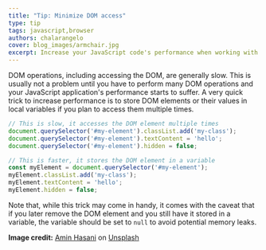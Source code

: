 ```yaml
---
title: "Tip: Minimize DOM access"
type: tip
tags: javascript,browser
authors: chalarangelo
cover: blog_images/armchair.jpg
excerpt: Increase your JavaScript code's performance when working with the DOM by leveraging this simple trick.
---
```


DOM operations, including accessing the DOM, are generally slow. This is usually not a problem until you have to perform many DOM operations and your JavaScript application's performance starts to suffer. A very quick trick to increase performance is to store DOM elements or their values in local variables if you plan to access them multiple times.

```js
// This is slow, it accesses the DOM element multiple times
document.querySelector('#my-element').classList.add('my-class');
document.querySelector('#my-element').textContent = 'hello';
document.querySelector('#my-element').hidden = false;

// This is faster, it stores the DOM element in a variable
const myElement = document.querySelector('#my-element');
myElement.classList.add('my-class');
myElement.textContent = 'hello';
myElement.hidden = false;
```

Note that, while this trick may come in handy, it comes with the caveat that if you later remove the DOM element and you still have it stored in a variable, the variable should be set to `null` to avoid potential memory leaks.

**Image credit:** [Amin Hasani](https://unsplash.com/@aminhasani?utm_source=unsplash&utm_medium=referral&utm_content=creditCopyText) on [Unsplash](https://unsplash.com?utm_source=unsplash&utm_medium=referral&utm_content=creditCopyText)
